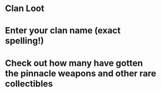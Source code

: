 # Clan Loot
# Enter your clan name (exact spelling!)
# Check out how many have gotten the pinnacle weapons and other rare collectibles
